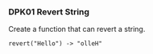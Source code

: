 ### DPK01 Revert String

Create a function that can revert a string.

```
revert("Hello") -> "olleH"
```
